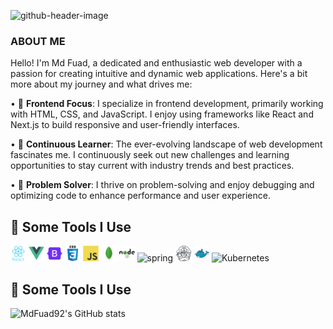 ![github-header-image](https://github.com/MdFuad92/MdFuad92/assets/155460212/31530ad6-6d4b-478f-8e6a-5e0036fc6f04)


### ABOUT ME

Hello! I'm Md Fuad, a dedicated and enthusiastic web developer with a passion for creating intuitive and dynamic web applications. Here's a bit more about my journey and what drives me:

• 🌟 **Frontend Focus**: I specialize in frontend development, primarily working with HTML, CSS, and JavaScript. I enjoy using frameworks like React and Next.js to build responsive and user-friendly interfaces.

• 🚀 **Continuous Learner**: The ever-evolving landscape of web development fascinates me. I continuously seek out new challenges and learning opportunities to stay current with industry trends and best practices.

• 🔧 **Problem Solver**: I thrive on problem-solving and enjoy debugging and optimizing code to enhance performance and user experience.

<h2>🚀 Some Tools I Use</h2>
<p align="left">
<img src="https://raw.githubusercontent.com/devicons/devicon/master/icons/react/react-original-wordmark.svg" alt="react" width="25" height="25" />
<img src="https://raw.githubusercontent.com/devicons/devicon/master/icons/vuejs/vuejs-original.svg" alt="vue" width="25" height="25" />
<img src="https://raw.githubusercontent.com/devicons/devicon/master/icons/bootstrap/bootstrap-plain.svg" alt="bootstrap" width="25" height="25" />
<img src="https://raw.githubusercontent.com/devicons/devicon/master/icons/css3/css3-original-wordmark.svg" alt="css3" width="25" height="25" />
<img src="https://raw.githubusercontent.com/devicons/devicon/master/icons/javascript/javascript-original.svg" alt="javascript" width="25" height="25" />
<img src="https://raw.githubusercontent.com/devicons/devicon/master/icons/mongodb/mongodb-original.svg" alt="mongodb" width="25" height="25" />
<img src="https://raw.githubusercontent.com/devicons/devicon/master/icons/nodejs/nodejs-original-wordmark.svg" alt="nodejs" width="25" height="25" />
<img src="https://www.vectorlogo.zone/logos/springio/springio-icon.svg" alt="spring" width="25" height="25" />
<img src="https://raw.githubusercontent.com/devicons/devicon/master/icons/travis/travis-plain.svg" alt="travis" width="25" height="25" />
<img src="https://raw.githubusercontent.com/devicons/devicon/master/icons/docker/docker-original.svg" alt="Docker" width="25" height="25" />
<img src="https://www.vectorlogo.zone/logos/kubernetes/kubernetes-icon.svg" alt="Kubernetes" width="25" height="25" />
</p>
<h2>🚀 Some Tools I Use</h2>

![MdFuad92's GitHub stats](https://github-readme-stats.vercel.app/api?username=MdFuad92&theme=gotham&show_icons=true)



 

